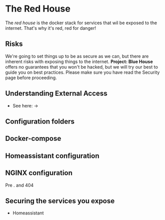 # The Red House

The *red house* is the docker stack for services that wil be exposed to the internet.  That's why it's red, red for danger!

## Risks

We're going to set things up to be as secure as we can, but there are inherent risks with exposing things to the internet.  **Project: Blue House** offers no guarantees that you won't be hacked, but we will try our best to guide you on best practices.  Please make sure you have read the Security page before proceeding.

## Understanding External Access

 - See here: ->

## Configuration folders

## Docker-compose

## Homeassistant configuration

## NGINX configuration

Pre . and 404

## Securing the services you expose

 - Homeassistant
